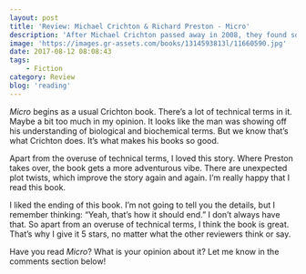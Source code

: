 ```yaml
---
layout: post
title: 'Review: Michael Crichton & Richard Preston - Micro'
description: 'After Michael Crichton passed away in 2008, they found some manuscripts and unfinished books. One of these was <em>Micro</em>, and Richard Preston was chosen to finish it. I am so glad he did. I found out the book doesn&#8217;t get real good ratings, so I was curious. I mean, come on. This was a Crichton book (partially). Here&#8217;s what I think about it.'
image: 'https://images.gr-assets.com/books/1314593813l/11660590.jpg'
date: 2017-08-12 08:08:43
tags:
    - Fiction
category: Review
blog: 'reading'
---
```

<em>Micro</em> begins as a usual Crichton book. There&#8217;s a lot of technical terms in it. Maybe a bit too much in my opinion. It looks like the man was showing off his understanding of biological and biochemical terms. But we know that&#8217;s what Crichton does. It&#8217;s what makes his books so good.

Apart from the overuse of technical terms, I loved this story. Where Preston takes over, the book gets a more adventurous vibe. There are unexpected plot twists, which improve the story again and again. I&#8217;m really happy that I read this book.

I liked the ending of this book. I&#8217;m not going to tell you the details, but I remember thinking: &#8220;Yeah, that&#8217;s how it should end.&#8221; I don&#8217;t always have that. So apart from an overuse of technical terms, I think the book is great. That&#8217;s why I give it 5 stars, no matter what the other reviewers think or say.

Have you read <em>Micro</em>? What is your opinion about it? Let me know in the comments section below!